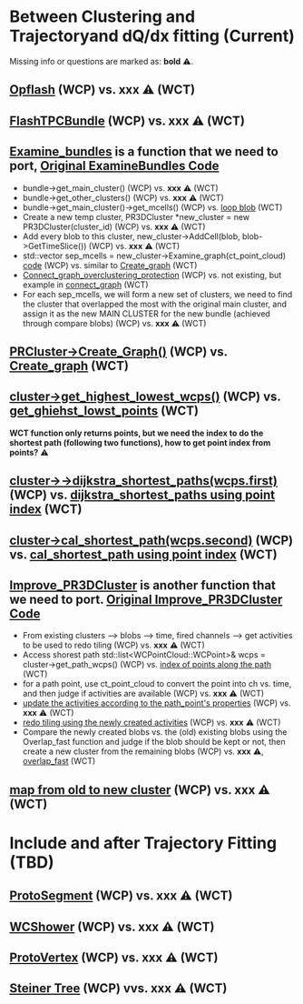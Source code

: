 #  Between Clustering and Trajectoryand dQ/dx fitting (Current)

Missing info or questions are marked as: **bold** :warning:.

## [Opflash](./QLBundles/Opflash.md) (WCP) vs. **xxx** :warning: (WCT)

## [FlashTPCBundle](./QLBundles/Bundle.md) (WCP) vs. **xxx** :warning: (WCT)

## [Examine_bundles](https://github.com/BNLIF/wire-cell-2dtoy/blob/master/docs/ExamineBundles.md) is a function that we need to port, [Original ExamineBundles Code](https://github.com/BNLIF/wire-cell-2dtoy/blob/a30305052fc54bbbbbd826b096066d6e8777b54d/src/ExamineBundles.cxx)
- bundle->get_main_cluster()  (WCP) vs. **xxx** :warning: (WCT)
- bundle->get_other_clusters() (WCP) vs. **xxx** :warning: (WCT)
- bundle->get_main_cluster()->get_mcells() (WCP) vs. [loop blob](https://github.com/WireCell/wire-cell-toolkit/blob/apply-pointcloud/clus/src/clustering_separate.cxx#L1377) (WCT)
- Create a new temp cluster, PR3DCluster *new_cluster = new PR3DCluster(cluster_id) (WCP) vs.  **xxx** :warning: (WCT)
- Add every blob to this cluster, new_cluster->AddCell(blob, blob->GetTimeSlice())  (WCP) vs. **xxx** :warning: (WCT)
- std::vector<SMGCSelection> sep_mcells = new_cluster->Examine_graph(ct_point_cloud)  [code](https://github.com/BNLIF/wire-cell-data/blob/d5748d87c3113efcb44eed237bb48a10d60002d9/src/PR3DCluster.cxx#L2332) (WCP) vs. similar to [Create_graph](https://github.com/WireCell/wire-cell-toolkit/blob/apply-pointcloud/clus/src/Facade_Cluster.cxx#L1444) (WCT)
- [Connect_graph_overclustering_protection](https://github.com/BNLIF/wire-cell-data/blob/d5748d87c3113efcb44eed237bb48a10d60002d9/src/PR3DCluster.cxx#L1853) (WCP)  vs. not existing, but example in [connect_graph](https://github.com/WireCell/wire-cell-toolkit/blob/apply-pointcloud/clus/src/Facade_Cluster.cxx#L1444) (WCT)
- For each sep_mcells, we will form a new set of clusters, we need to find the cluster that overlapped the most with the original main cluster, and assign it as the new MAIN CLUSTER for the new bundle (achieved through compare blobs) (WCP) vs.  **xxx** :warning: (WCT)

## [PRCluster->Create_Graph()](https://github.com/BNLIF/wire-cell/blob/master/uboone_nusel_app/apps/prod-wire-cell-matching-nusel.cxx#L817) (WCP) vs. [Create_graph](https://github.com/WireCell/wire-cell-toolkit/blob/apply-pointcloud/clus/src/Facade_Cluster.cxx#L1444) (WCT)

## [cluster->get_highest_lowest_wcps()](https://github.com/BNLIF/wire-cell/blob/master/uboone_nusel_app/apps/prod-wire-cell-matching-nusel.cxx#L819C103-L819C130) (WCP) vs. [get_ghiehst_lowst_points](https://github.com/WireCell/wire-cell-toolkit/blob/apply-pointcloud/clus/src/Facade_Cluster.cxx#L1241) (WCT)

**WCT function only returns points, but we need the index to do the shortest path (following two functions), how to get point index from points?** :warning: 

## [cluster->->dijkstra_shortest_paths(wcps.first)](https://github.com/BNLIF/wire-cell/blob/master/uboone_nusel_app/apps/prod-wire-cell-matching-nusel.cxx#L822C25-L823C58) (WCP) vs. [dijkstra_shortest_paths using point index](https://github.com/WireCell/wire-cell-toolkit/blob/apply-pointcloud/clus/src/Facade_Cluster.cxx#L2631) (WCT)

## [cluster->cal_shortest_path(wcps.second)](https://github.com/BNLIF/wire-cell/blob/master/uboone_nusel_app/apps/prod-wire-cell-matching-nusel.cxx#L823) (WCP) vs. [cal_shortest_path using point index](https://github.com/WireCell/wire-cell-toolkit/blob/apply-pointcloud/clus/src/Facade_Cluster.cxx#L2664) (WCT)

## [Improve_PR3DCluster](https://github.com/BNLIF/wire-cell-2dtoy/blob/master/docs/Improve_PR3DCluster.md) is another function that we need to port. [Original Improve_PR3DCluster Code](https://github.com/BNLIF/wire-cell-2dtoy/blob/master/src/ImprovePR3DCluster.cxx)

- From existing clusters --> blobs --> time, fired channels --> get activities to be used to redo tiling (WCP) vs. **xxx** :warning:  (WCT)
- Access shorest path std::list<WCPointCloud<double>::WCPoint>& wcps = cluster->get_path_wcps() (WCP) vs. [index of points along the path](https://github.com/WireCell/wire-cell-toolkit/blob/apply-pointcloud/clus/src/Facade_Cluster.cxx#L2689) (WCT)
- for a path point, use ct_point_cloud to convert the point into ch vs. time, and then judge if activities are available (WCP) vs. **xxx** :warning:  (WCT)
- [update the activities according to the path_point's properties](https://github.com/BNLIF/wire-cell-2dtoy/blob/master/src/ImprovePR3DCluster.cxx#L136) (WCP) vs.  **xxx** :warning:  (WCT)
- [redo tiling using the newly created activities](https://github.com/BNLIF/wire-cell-2dtoy/blob/master/src/ImprovePR3DCluster.cxx#L203) (WCP) vs.  **xxx** :warning:  (WCT)
- Compare the newly created blobs vs. the (old) existing blobs using the Overlap_fast function and judge if the blob should be kept or not, then create a new cluster from the remaining blobs (WCP) vs. **xxx** :warning:, [overlap_fast](https://github.com/WireCell/wire-cell-toolkit/blob/apply-pointcloud/clus/src/Facade_Cluster.cxx#L513)  (WCT)

## [map from old to new cluster](https://github.com/BNLIF/wire-cell/blob/master/uboone_nusel_app/apps/prod-wire-cell-matching-nusel.cxx#L831) (WCP) vs. **xxx** :warning: (WCT)


# Include and after Trajectory Fitting (TBD)

## [ProtoSegment](https://github.com/BNLIF/wire-cell-pid/blob/537a3fd17f8a7b3cf5412594267c14c4cc1775cb/docs/protosegment.md) (WCP) vs. **xxx** :warning: (WCT)

## [WCShower](https://github.com/BNLIF/wire-cell-pid/blob/537a3fd17f8a7b3cf5412594267c14c4cc1775cb/docs/wcshower.md) (WCP) vs. **xxx** :warning: (WCT)

## [ProtoVertex](https://github.com/BNLIF/wire-cell-pid/blob/537a3fd17f8a7b3cf5412594267c14c4cc1775cb/docs/protovertex.md) (WCP) vs. **xxx** :warning: (WCT)

## [Steiner Tree](https://github.com/BNLIF/wire-cell-pid/blob/537a3fd17f8a7b3cf5412594267c14c4cc1775cb/docs/PR3DCluster_steiner.md) (WCP) vvs. **xxx** :warning: (WCT)
